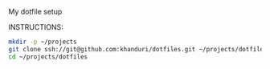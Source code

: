 My dotfile setup

INSTRUCTIONS:
```bash
mkdir -p ~/projects
git clone ssh://git@github.com:khanduri/dotfiles.git ~/projects/dotfiles
cd ~/projects/dotfiles
```

